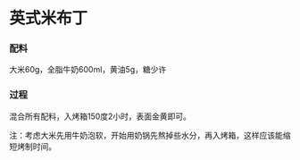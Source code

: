 # 英式米布丁

### 配料
大米60g，全脂牛奶600ml，黄油5g，糖少许

### 过程
混合所有配料，入烤箱150度2小时，表面金黄即可。

注：考虑大米先用牛奶泡软，开始用奶锅先熬掉些水分，再入烤箱，这样应该能缩短烤制时间。
